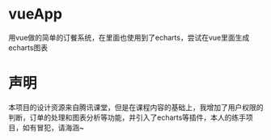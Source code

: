 # vueApp
用vue做的简单的订餐系统，在里面也使用到了echarts，尝试在vue里面生成echarts图表
# 声明
本项目的设计资源来自腾讯课堂，但是在课程内容的基础上，我增加了用户权限的判断，订单的处理和图表分析等功能，并引入了echarts等插件，本人的练手项目，如有冒犯，请海涵~
